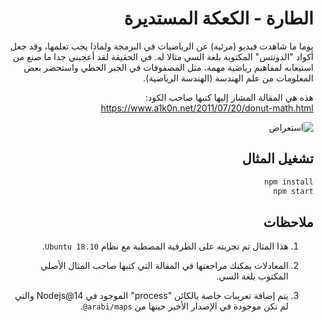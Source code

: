 <div dir=rtl>

# الطارة - الكعكة المستديرة

يوما ما شاهدت فيديو (مرئية) عن الرياضيات في البرمجة ولماذا يجب تعلمها، وقد جعل أكواد "الدونتس" المكتوبة بلغة السي مثالا له. في الحقيقة لقد أعجبني جدا ما صنع من استيعابه لمفاهيم رياضية مهمة، مثل المصفوفات في الجبر الخطي واستحضر بعض المعلومات من علم الهندسة (الهندسة الرياضية).

هذه هي المقالة المشار إليها كتبها صاحب الكود: https://www.a1k0n.net/2011/07/20/donut-math.html

![استعراض](./استعراض.gif)

  ## تشغيل المثال

```bash
npm install
npm start
```

## ملاحظات

1. هذا المثال تم تجربته على الطرفية المصطبة مع نظام `Ubuntu 18.10`.

2. المعادلات يمكنك مراجعتها في المقالة التي كتبها صاحب المثال الأصلي المكتوب بلغة السي.
3. يتم إضافة تعريبات خاصة بالكائن "process" الموجود في Nodejs@14 والتي لم تكن موجودة في الإصدار الأخير حينها من <bdi><code>@arabi/maps</code></bdi>.

</div>

